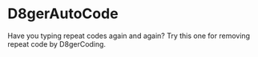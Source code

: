 # D8gerAutoCode
Have you typing repeat codes again and again? Try this one for removing repeat code by D8gerCoding.
